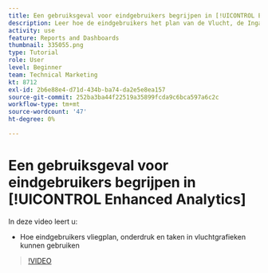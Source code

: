 ```yaml
---
title: Een gebruiksgeval voor eindgebruikers begrijpen in [!UICONTROL Enhanced Analytics]
description: Leer hoe de eindgebruikers het plan van de Vlucht, de Ingang, en Taken in vluchtgrafieken zouden kunnen gebruiken.
activity: use
feature: Reports and Dashboards
thumbnail: 335055.png
type: Tutorial
role: User
level: Beginner
team: Technical Marketing
kt: 8712
exl-id: 2b6e88e4-d71d-434b-ba74-da2e5e8ea157
source-git-commit: 252ba3ba44f22519a35899fcda9c6bca597a6c2c
workflow-type: tm+mt
source-wordcount: '47'
ht-degree: 0%

---
```


# Een gebruiksgeval voor eindgebruikers begrijpen in [!UICONTROL Enhanced Analytics]

In deze video leert u:

* Hoe eindgebruikers vliegplan, onderdruk en taken in vluchtgrafieken kunnen gebruiken

>[!VIDEO](https://video.tv.adobe.com/v/335055/?quality=12)
